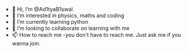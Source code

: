 - 👋 Hi, I’m @Ad1tyaB1swal
- 👀 I’m interested in physics, maths and coding
- 🌱 I’m currently learning python
- 💞️ I’m looking to collaborate on learning with me
- 📫 How to reach me -you don't have to reach me. Just ask me if you wanna join.

<!---
Ad1tyaB1swal/Ad1tyaB1swal is a ✨ special ✨ repository because its `README.md` (this file) appears on your GitHub profile.
You can click the Preview link to take a look at your changes.
--->
